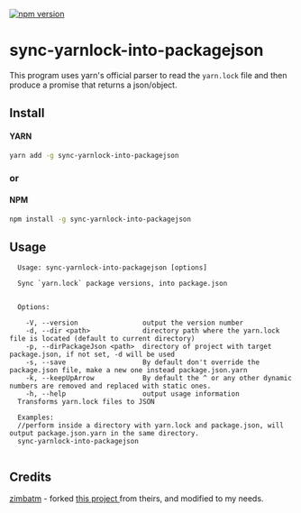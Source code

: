 [![npm version](https://badge.fury.io/js/sync-yarnlock-into-packagejson.svg)](https://www.npmjs.com/package/sync-yarnlock-into-packagejson)


# sync-yarnlock-into-packagejson

This program uses yarn's official parser to read the `yarn.lock` file and then
produce a promise that returns a json/object.

## Install
#### YARN
```bash
yarn add -g sync-yarnlock-into-packagejson
```
### or     
#### NPM
```bash
npm install -g sync-yarnlock-into-packagejson
```


## Usage

```
  Usage: sync-yarnlock-into-packagejson [options]

  Sync `yarn.lock` package versions, into package.json


  Options:

    -V, --version                output the version number
    -d, --dir <path>             directory path where the yarn.lock file is located (default to current directory)
    -p, --dirPackageJson <path>  directory of project with target package.json, if not set, -d will be used
    -s, --save                   By default don't override the package.json file, make a new one instead package.json.yarn
    -k, --keepUpArrow            By default the ^ or any other dynamic numbers are removed and replaced with static ones.
    -h, --help                   output usage information
  Transforms yarn.lock files to JSON
  
  Examples:
  //perform inside a directory with yarn.lock and package.json, will output package.json.yarn in the same directory.
  sync-yarnlock-into-packagejson    
  

```

## Credits
[zimbatm](https://github.com/zimbatm) - forked [this project ](https://github.com/numtide/yarnlock2json) from theirs, and modified to my needs.